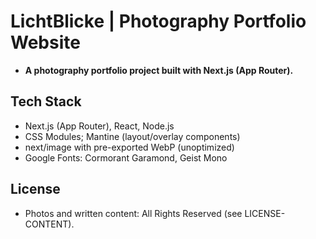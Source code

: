 
# LichtBlicke | Photography Portfolio Website

- **A photography portfolio project built with Next.js (App Router).**  

## Tech Stack

- Next.js (App Router), React, Node.js
- CSS Modules; Mantine (layout/overlay components)
- next/image with pre-exported WebP (unoptimized)
- Google Fonts: Cormorant Garamond, Geist Mono


## License

- Photos and written content: All Rights Reserved (see LICENSE-CONTENT).
